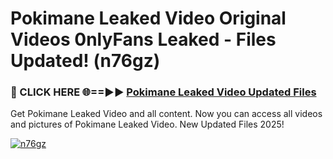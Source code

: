 # Pokimane Leaked Video Original Videos 0nlyFans Leaked - Files Updated! (n76gz)

<h3>🔴 CLICK HERE 🌐==►► <a href="https://tinyurl.com/2jnfzry5" rel="nofollow">Pokimane Leaked Video Updated Files</a></h3>

Get Pokimane Leaked Video and all content. Now you can access all videos and pictures of Pokimane Leaked Video. New Updated Files 2025!

[![n76gz](https://i.imgur.com/GyGTBgg.gif)](https://tinyurl.com/2jnfzry5)
